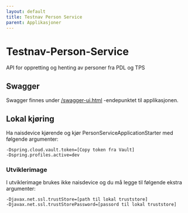 ```yaml
---
layout: default
title: Testnav Person Service
parent: Applikasjoner
---
```


# Testnav-Person-Service
API for oppretting og henting av personer fra PDL og TPS

## Swagger
Swagger finnes under [/swagger-ui.html](https://testnav-person-service.dev.intern.nav.no/swagger-ui.html) -endepunktet til applikasjonen.
 
## Lokal kjøring
Ha naisdevice kjørende og kjør PersonServiceApplicationStarter med følgende argumenter:
```
-Dspring.cloud.vault.token=[Copy token fra Vault]
-Dspring.profiles.active=dev
```

### Utviklerimage
I utviklerimage brukes ikke naisdevice og du må legge til følgende ekstra argumenter:
```
-Djavax.net.ssl.trustStore=[path til lokal truststore]
-Djavax.net.ssl.trustStorePassword=[passord til lokal truststore]
```
